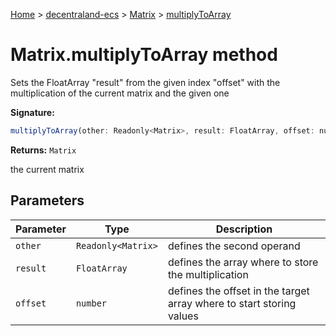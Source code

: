 [Home](./index) &gt; [decentraland-ecs](./decentraland-ecs.md) &gt; [Matrix](./decentraland-ecs.matrix.md) &gt; [multiplyToArray](./decentraland-ecs.matrix.multiplytoarray.md)

# Matrix.multiplyToArray method

Sets the FloatArray "result" from the given index "offset" with the multiplication of the current matrix and the given one

**Signature:**
```javascript
multiplyToArray(other: Readonly<Matrix>, result: FloatArray, offset: number): Matrix;
```
**Returns:** `Matrix`

the current matrix

## Parameters

|  Parameter | Type | Description |
|  --- | --- | --- |
|  `other` | `Readonly<Matrix>` | defines the second operand |
|  `result` | `FloatArray` | defines the array where to store the multiplication |
|  `offset` | `number` | defines the offset in the target array where to start storing values |

